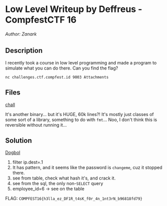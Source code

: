 # Low Level Writeup by Deffreus - CompfestCTF 16

###### Author: Zanark

## Description

I recently took a course in low level programming and made a program to simulate what you can do there. Can you find the flag? 

`nc challenges.ctf.compfest.id 9003
Attachments`

## Files

[chall](https://ctf.compfest.id/files/108148ea7925093540aa7edef2973751/chal?token=eyJ1c2VyX2lkIjo3MiwidGVhbV9pZCI6MzA3LCJmaWxlX2lkIjo3MX0.ZtKf5A.pimDUyALxr8IjWrmi5uRtKKtNdw)

It's another binary...
but it's HUGE, 60k lines?!
It's mostly just classes of some sort of a library,
something to do with `fmt`...
Noo, I don't think this is reversible without running it...

## Solution

[Dogbol](https://dogbolt.org/?id=f526f202-de37-4b07-8c95-db1701b3766f#Hex-Rays=61678)


1. filter ip.dest=.1
2. It has pattern, and it seems like the password is `changeme`, cuz it stopped there.
3. see from table, check what hash it's, and crack it.
4. see from the sql, the only non-`SELECT` query
5. employee_id=6 -> see on the table

FLAG: `COMPFEST16{h3lla_ez_DF1R_t4sK_f0r_4n_1nt3rN_b96818fd79}`